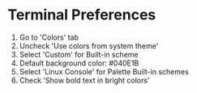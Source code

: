 # Terminal Preferences
1. Go to 'Colors' tab
2. Uncheck 'Use colors from system theme'
3. Select 'Custom' for Built-in scheme
4. Default background color: #040E1B
5. Select 'Linux Console' for Palette Built-in schemes
6. Check 'Show bold text in bright colors'
